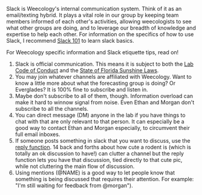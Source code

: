 Slack is Weecology's internal communication system. Think of it as an email/texting hybrid. It plays a vital role in our group by keeping team members informed of each other's activities, allowing weecologists to see what other groups are doing, and to leverage our breadth of knowledge and expertise to help each other. For information on the specifics of how to use Slack, I recommend [Slack 101](https://slack.com/resources/slack-101) to learn slack basics.

For Weecology specific information and Slack etiquette tips, read on!

1. Slack is official communication. This means it is subject to both the [Lab Code of Conduct](https://github.com/weecology/lab-wiki/wiki/WEecology:-Code-of-Conduct) and the [State of Florida Sunshine Laws](https://ufcn.urel.ufl.edu/email/email.html). 
2. You may join whatever channels are affiliated with Weecology. Want to know a little more about what the forecasting group is doing? Or Everglades? It is 100% fine to subscribe and listen in. 
3. Maybe don't subscribe to all of them, though. Information overload can make it hard to winnow signal from noise. Even Ethan and Morgan don't subscribe to all the channels.
4. You can direct message (DM) anyone in the lab if you have things to chat with that are only relevant to that person. It can especially be a good way to contact Ethan and Morgan especially, to circumvent their full email inboxes. 
5. If someone posts something in slack that you want to discuss, use the [reply function](https://slack.com/intl/en-in/help/articles/115000769927-Use-threads-to-organise-discussions-). 14 back and forths about how cute a rodent is (which is totally an ok discussion to have!) can clutter a channel but the reply function lets you have that discussion, tied directly to that cute pic, while not cluttering the main flow of discussion.
6. Using mentions (@NAME) is a good way to let people know that something is being discussed that requires their attention. For example: "I'm still waiting for feedback from @morgan"). 


